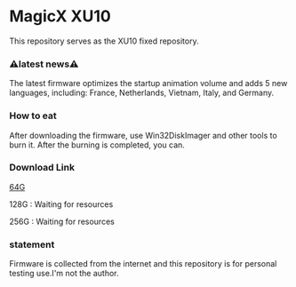 # MagicX XU10  

This repository serves as the XU10 fixed repository.


### ⚠️latest news⚠️ ###

The latest firmware optimizes the startup animation volume and adds 5 new languages, including: France, Netherlands, Vietnam, Italy, and Germany.

### **How to eat** ###

After downloading the firmware, use Win32DiskImager and other tools to burn it. After the burning is completed, you can.

### **Download Link**

[64G](https://archive.org/details/20231209-xu-10-64-g.img.gz.-003 "64G image")

128G : Waiting for resources

256G : Waiting for resources

### **statement**

Firmware is collected from the internet and this repository is for personal testing use.I'm not the author.